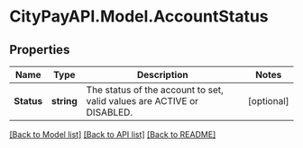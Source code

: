 # CityPayAPI.Model.AccountStatus
## Properties

Name | Type | Description | Notes
------------ | ------------- | ------------- | -------------
**Status** | **string** | The status of the account to set, valid values are ACTIVE or DISABLED. | [optional] 

[[Back to Model list]](../README.md#documentation-for-models) [[Back to API list]](../README.md#documentation-for-api-endpoints) [[Back to README]](../README.md)

